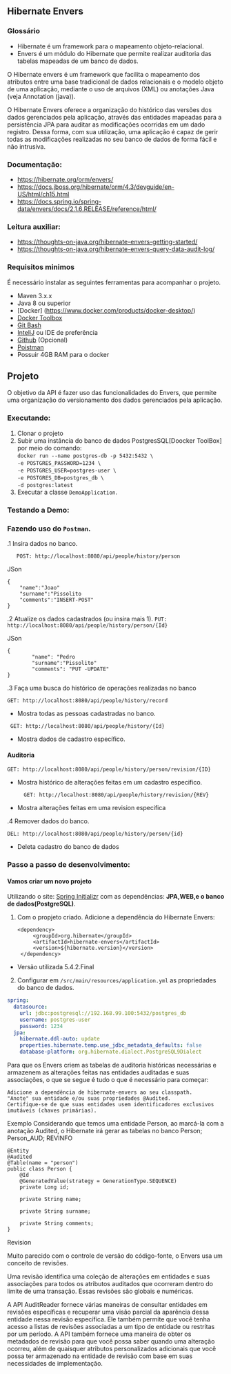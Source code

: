 ## Hibernate Envers
### Glossário
* Hibernate é um framework para o mapeamento objeto-relacional. 
* Envers é um módulo do Hibernate que permite realizar auditoria das tabelas mapeadas de um banco de dados.

O Hibernate envers é um framework que facilita o mapeamento dos atributos entre uma base tradicional de dados relacionais e o modelo objeto de uma aplicação, mediante o uso de arquivos (XML) ou anotações Java (veja Annotation (java)). 

O Hibernate Envers oferece a organização do histórico das versões dos dados gerenciados pela aplicação, através das entidades mapeadas para a persistência JPA para auditar as modificações ocorridas em um dado registro. Dessa forma, com sua utilização, uma aplicação é capaz de gerir todas as modificações realizadas no seu banco de dados de forma fácil e não intrusiva.

### Documentação:
* https://hibernate.org/orm/envers/
* https://docs.jboss.org/hibernate/orm/4.3/devguide/en-US/html/ch15.html
* https://docs.spring.io/spring-data/envers/docs/2.1.6.RELEASE/reference/html/

### Leitura auxiliar:
* https://thoughts-on-java.org/hibernate-envers-getting-started/
* https://thoughts-on-java.org/hibernate-envers-query-data-audit-log/

### Requisitos minimos
É necessário instalar as seguintes ferramentas para acompanhar o projeto.
- Maven 3.x.x
- Java 8 ou superior
- [Docker] (https://www.docker.com/products/docker-desktop/)
- [Docker Toolbox](https://docs.docker.com/toolbox/toolbox_install_windows/)
- [Git Bash](https://git-scm.com/)
- [InteliJ](https://www.jetbrains.com/idea/) ou IDE de preferência
- [Github](https://gitforwindows.org/) (Opcional)
- [Poistman](https://www.getpostman.com/downloads/)
- Possuir 4GB RAM para o docker


## Projeto
O objetivo da API é fazer uso das funcionalidades do Envers, que permite uma organização do versionamento dos dados gerenciados pela aplicação.

### Executando:

1. Clonar o projeto
2. Subir uma instância do banco de dados PostgresSQL[Doocker ToolBox] por meio do comando:  
    `docker run --name postgres-db -p 5432:5432 \`  
    `-e POSTGRES_PASSWORD=1234 \`  
    `-e POSTGRES_USER=postgres-user \`  
    `-e POSTGRES_DB=postgres_db \`  
    `-d postgres:latest`  
3. Executar a classe `DemoApplication`.

### Testando a Demo:
### Fazendo uso do `Postman`.
.1 Insira dados no banco.
 
 ```	POST: http://localhost:8080/api/people/history/person ```
 
JSon
```
{
	"name":"Joao"
	"surname":"Pissolito
	"comments":"INSERT-POST"
}
```

 .2 Atualize os dados cadastrados (ou insira mais 1).
```	PUT: http://localhost:8080/api/people/history/person/{Id} ```

JSon
```
{
        "name": "Pedro
        "surname":"Pissolito"
        "comments": "PUT -UPDATE"
}
```

.3 Faça uma busca do histórico de operações realizadas no banco

	GET: http://localhost:8080/api/people/history/record 
+ Mostra todas as pessoas cadastradas no banco.

```	GET: http://localhost:8080/api/people/history/{Id}```
+ Mostra dados de cadastro específico.

#### Auditoria

	GET: http://localhost:8080/api/people/history/person/revision/{ID}
+ Mostra histórico de alterações feitas em um cadastro especifico.

        GET: http://localhost:8080/api/people/history/revision/{REV}
+ Mostra alterações feitas em uma revision especifica

.4 Remover dados do banco. 

	DEL: http://localhost:8080/api/people/history/person/{id}  
+ Deleta cadastro do banco de dados

### Passo a passo de desenvolvimento:
#### **Vamos criar um novo projeto**

Utilizando o site: [Spring Initializr](https://start.spring.io/) com as dependências: **JPA,WEB,e o banco de dados(PostgreSQL)**.

1. Com o propjeto criado. Adicione a dependência do Hibernate Envers:

       <dependency>
			<groupId>org.hibernate</groupId>
			<artifactId>hibernate-envers</artifactId>
			<version>${hibernate.version}</version>
		</dependency>
		
 -  Versão utilizada <version>5.4.2.Final</version>

2. Configurar em `/src/main/resources/application.yml` as propriedades do banco de dados.
```yml
spring:
  datasource:
    url: jdbc:postgresql://192.168.99.100:5432/postgres_db
    username: postgres-user
    password: 1234
  jpa:
    hibernate.ddl-auto: update
    properties.hibernate.temp.use_jdbc_metadata_defaults: false
    database-platform: org.hibernate.dialect.PostgreSQL9Dialect
```
Para que os Envers criem as tabelas de auditoria históricas necessárias e armazenem as alterações feitas nas entidades auditadas e suas associações, o que se segue é tudo o que é necessário para começar:

    Adicione a dependência de hibernate-envers ao seu classpath.
    "Anote" sua entidade e/ou suas propriedades @Audited.
    Certifique-se de que suas entidades usem identificadores exclusivos imutáveis (chaves primárias).
    
    
 Exemplo
 Considerando que temos uma entidade Person, ao marcá-la com a anotação Audited, o Hibernate irá gerar as tabelas no banco
 Person; Person_AUD; REVINFO
```    
@Entity
@Audited
@Table(name = "person")
public class Person {
    @Id
    @GeneratedValue(strategy = GenerationType.SEQUENCE)
    private Long id;

    private String name;

    private String surname;

    private String comments;
}
```
Revision

Muito parecido com o controle de versão do código-fonte, o Envers usa um conceito de revisões.

Uma revisão identifica uma coleção de alterações em entidades e suas associações para todos os atributos auditados que ocorreram dentro do limite de uma transação. Essas revisões são globais e numéricas.

A API AuditReader fornece várias maneiras de consultar entidades em revisões específicas e recuperar uma visão parcial da aparência dessa entidade nessa revisão específica. Ele também permite que você tenha acesso a listas de revisões associadas a um tipo de entidade ou restritas por um período. A API também fornece uma maneira de obter os metadados de revisão para que você possa saber quando uma alteração ocorreu, além de quaisquer atributos personalizados adicionais que você possa ter armazenado na entidade de revisão com base em suas necessidades de implementação.
